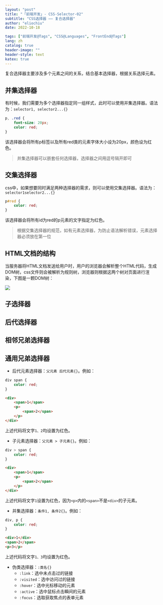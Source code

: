 ```yaml
---
layout: "post"
title: "「前端开发」- CSS-Selector-02"
subtitle: "CSS选择器 —— 复合选择器"
author: "eliochiu"
date: 2022-10-18

tags: ["前端开发@Tags", "CSS@Languages", "FrontEnd@Tags"]
lang: zh
catalog: true
header-image: ""
header-style: text
katex: true
---
```





复合选择器主要涉及多个元素之间的关系，结合基本选择器，根据关系选择元素。

## 并集选择器
有时候，我们需要为多个选择器指定同一组样式，此时可以使用并集选择器。语法为：`selector1, selector2...{}`

```css 
p, .red {
    font-size: 20px;
    color: red;
}
```

该选择器会将所有p标签以及所有red类的元素字体大小设为20px，颜色设为红色。

> 并集选择器可以嵌套任何选择器，选择器之间用逗号隔开即可

## 交集选择器
css中，如果想要同时满足两种选择器的需求，则可以使用交集选择器。语法为：`selector1selector2...{}`

```css
p#red {
    color: red;
}
```

该选择器会将所有id为red的p元素的文字指定为红色。

> 根据交集选择器的规范，如有元素选择器，为防止语法解析错误，元素选择器必须放在第一位

## HTML文档的结构

当服务器将HTML文档发送给用户时，用户的浏览器会解析整个HTML代码，生成DOM树，css文件则会被解析为规则树，浏览器则根据这两个树对页面进行渲染，下图是一颗DOM树：

![](/img/in-post/dom-tree.png)

## 子选择器


## 后代选择器



## 相邻兄弟选择器


## 通用兄弟选择器

* 后代元素选择器：`父元素 后代元素{}`。例如：
```css
div span {
    color: red;
}
```
```html
<div>
    <span>1</span>
    <p>
        <span>2</span>
    </p>
</div>
```
上述代码将文字`1、2`均设置为红色。

* 子元素选择器：`父元素 > 子元素{}`。例如：
```css
div > span {
    color: red;
}
```
```html
<div>
    <span>1</span>
    <p>
        <span>2</span>
    </p>
</div>
```
上述代码将文字`1`设置为红色，因为`<p>`内的`<span>`不是`<div>`的子元素。

* 并集选择器：`条件1, 条件2{}`。例如：
```css
div, p {
    color: red;
}
```
```html
<div>1</div>
<span>2</span>
<p>3</p>
```
上述代码将文字`1、3`均设置为红色。

* 伪类选择器：`:类名{}`
  * `:link`：选中未点击过的链接
  * `:visited`：选中访问过的链接
  * `:hover`：选中光标移动的元素
  * `:active`：选中鼠标点击瞬间的元素
  * `:focus`：选取获取焦点的表单元素







